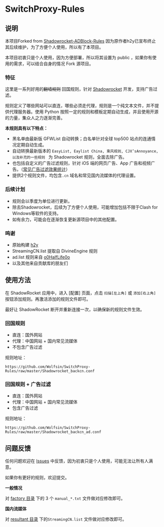 # SwitchProxy-Rules

## 说明

本项目Forked from  [Shadowrocket-ADBlock-Rules](https://github.com/h2y/Shadowrocket-ADBlock-Rules)  因为原作者h2y已宣布终止其后续维护，为了方便个人使用，所以有了本项目。

本项目初衷只是个人使用，因为方便部署，所以将其设置为 public ，如果你有使用的需求，可以结合自身的情况 Fork 源项目。

### 特征

这里是一系列好用的~~翻墙规则~~ 回国规则，针对 [Shadowrocket](https://liguangming.com/Shadowrocket) 开发，支持广告过滤。

规则定义了哪些网站可以直连，哪些必须走代理，规则是一个纯文本文件，并不提供代理服务器。使用 Python 按照一定的规则和模板定期自动生成，并且使用开源的力量，集众人之力逐渐完善。

**本规则具有以下特点：**

- 黑名单由最新版 GFWList 自动转换；白名单针对全球 top500 站点的连通情况定期自动生成。
- 自动转换最新版本的 `EasyList, Eaylist China, 乘风规则, CJX’sAnnoyance, 以及补充的一些规则 ` 为 Shadowrocket 规则，全面去除广告。
- 也包括自定义的广告过滤规则，针对 iOS 端的网页广告、App 广告和视频广告。（[常见广告过滤效果统计](https://github.com/h2y/Shadowrocket-ADBlock-Rules/issues/40)）
- 提供2个规则文件，均包含`.cn` 域名和常见国内流媒体的代理设置。

### 后续计划

- 规则会以季度为单位进行更新。
- 除去Shadowrocket，后续为了方便个人使用，可能增加包括不限于Clash for Windows等软件的支持。
- 如有余力，可能会在逐渐恢复更新源项目中的其他配置。

### 鸣谢

- 原始构建 [h2y](https://github.com/h2y)
- StreamingCN.list 提取自 DivineEngine 规则
- ad.list 规则来自 [o0HalfLife0o](https://github.com/o0HalfLife0o/list)
- 以及其他来自贡献库的朋友们

## 使用方法

在 ShadowRocket 应用中，进入 [配置] 页面，点击 `扫描[左上角]` 或 `添加[右上角]` 按钮添加规则。再激活添加的规则文件即可。

最好让 ShadowRocket 断开并重新连接一次，以确保新的规则文件生效。 

### 回国规则

- 直连：国外网站
- 代理：中国网站 + 国内常见流媒体
- 不包含广告过滤

规则地址：

```
https://github.com/Wolfsin/SwitchProxy-Rules/raw/master/Shadowrocket_backcn.conf
```

### 回国规则 + 广告过滤

- 直连：国外网站
- 代理：中国网站 + 国内常见流媒体
- 包含广告过滤

规则地址：

```
https://github.com/Wolfsin/SwitchProxy-Rules/raw/master/Shadowrocket_backcn_ad.conf
```

## 问题反馈

任何问题欢迎在 [Issues](https://github.com/Wolfsin/SwitchProxy-Rules/issues) 中反馈，因为初衷只是个人使用，可能无法让所有人满意。

如果你有更好的规则，欢迎提交。

**一般情况**

对 [factory 目录](https://github.com/Wolfsin/SwitchProxy-Rules/tree/master/factory) 下的 3 个 `manual_*.txt` 文件做对应修改即可。

**国内流媒体**

对 [resultant 目录](https://github.com/Wolfsin/SwitchProxy-Rules/tree/master/factory/resultant) 下的`StreamingCN.list` 文件做对应修改即可。